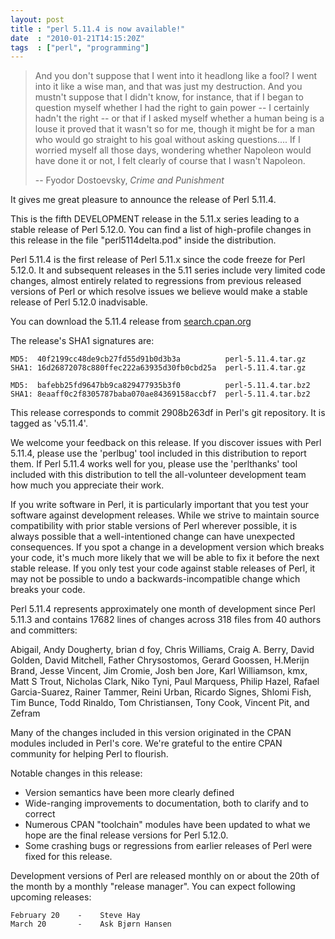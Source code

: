 ```yaml
---
layout: post
title : "perl 5.11.4 is now available!"
date  : "2010-01-21T14:15:20Z"
tags  : ["perl", "programming"]
---
```

> And you don't suppose that I went into it headlong like a fool? I went
> into it like a wise man, and that was just my destruction. And you
> mustn't suppose that I didn't know, for instance, that if I began to
> question myself whether I had the right to gain power -- I certainly
> hadn't the right -- or that if I asked myself whether a human being is
> a louse it proved that it wasn't so for me, though it might be for a
> man who would go straight to his goal without asking questions.... If
> I worried myself all those days, wondering whether Napoleon would have
> done it or not, I felt clearly of course that I wasn't Napoleon.
>
> -- Fyodor Dostoevsky, *Crime and Punishment*

It gives me great pleasure to announce the release of Perl 5.11.4.

This is the fifth DEVELOPMENT release in the 5.11.x series leading to a
stable release of Perl 5.12.0. You can find a list of high-profile changes
in this release in the file "perl5114delta.pod" inside the distribution.

Perl 5.11.4 is the first release of Perl 5.11.x since the code freeze for Perl
5.12.0.  It and subsequent releases in the 5.11 series include very limited
code changes, almost entirely related to regressions from previous released
versions of Perl or which resolve issues we believe would make a stable
release of Perl 5.12.0 inadvisable.

You can  download the 5.11.4 release from
[search.cpan.org](http://search.cpan.org/~rjbs/perl-5.11.4/)

The release's SHA1 signatures are:

    MD5:  40f2199cc48de9cb27fd55d91b0d3b3a          perl-5.11.4.tar.gz
    SHA1: 16d26872078c880ffec222a63935d30fb0cbd25a  perl-5.11.4.tar.gz

    MD5:  bafebb25fd9647bb9ca829477935b3f0          perl-5.11.4.tar.bz2
    SHA1: 8eaaff0c2f8305787baba070ae84369158accbf7  perl-5.11.4.tar.bz2

This release corresponds to commit 2908b263df in Perl's git repository.
It is tagged as 'v5.11.4'.

We welcome your feedback on this release. If you discover issues
with Perl 5.11.4, please use the 'perlbug' tool included in this
distribution to report them. If Perl 5.11.4 works well for you, please
use the 'perlthanks' tool included with this distribution to tell the
all-volunteer development team how much you appreciate their work.

If you write software in Perl, it is particularly important that you test
your software against development releases. While we strive to maintain
source compatibility with prior stable versions of Perl wherever possible,
it is always possible that a well-intentioned change can have unexpected
consequences. If you spot a change in a development version which breaks
your code, it's much more likely that we will be able to fix it before the
next stable release. If you only test your code against stable releases
of Perl, it may not be possible to undo a backwards-incompatible change
which breaks your code.

Perl 5.11.4 represents approximately one month of development since
Perl 5.11.3 and contains 17682 lines of changes across 318 files
from 40 authors and committers:

Abigail, Andy Dougherty, brian d foy, Chris Williams, Craig A. Berry,
David Golden, David Mitchell, Father Chrysostomos, Gerard Goossen,
H.Merijn Brand, Jesse Vincent, Jim Cromie, Josh ben Jore, Karl
Williamson, kmx, Matt S Trout, Nicholas Clark, Niko Tyni, Paul Marquess,
Philip Hazel, Rafael Garcia-Suarez, Rainer Tammer, Reini Urban, Ricardo
Signes, Shlomi Fish, Tim Bunce, Todd Rinaldo, Tom Christiansen, Tony
Cook, Vincent Pit, and Zefram

Many of the changes included in this version originated in the CPAN
modules included in Perl's core. We're grateful to the entire CPAN
community for helping Perl to flourish.

Notable changes in this release:

* Version semantics have been more clearly defined
* Wide-ranging improvements to documentation, both to clarify and to correct
* Numerous CPAN "toolchain" modules have been updated to what we hope are the final release versions for Perl 5.12.0.
* Some crashing bugs or regressions from earlier releases of Perl were fixed for this release.

Development versions of Perl are released monthly on or about the 20th
of the month by a monthly "release manager". You can expect following
upcoming releases:

    February 20    -    Steve Hay
    March 20       -    Ask Bjørn Hansen

